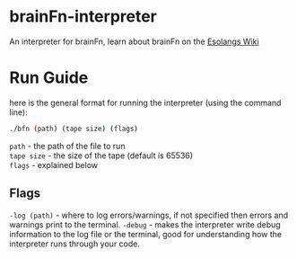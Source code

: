 # brainFn-interpreter
An interpreter for brainFn, learn about brainFn on the [Esolangs Wiki](https://esolangs.org/wiki/BrainFn)

# Run Guide
here is the general format for running the interpreter (using the command line):
```sh
./bfn (path) (tape size) (flags)
```
`path` - the path of the file to run<br>
`tape size` - the size of the tape (default is 65536)<br>
`flags` - explained below<br>
## Flags
`-log (path)` - where to log errors\/warnings, if not specified then errors and warnings print to the terminal.
`-debug` - makes the interpreter write debug information to the log file or the terminal, good for understanding how the interpreter runs through your code.

